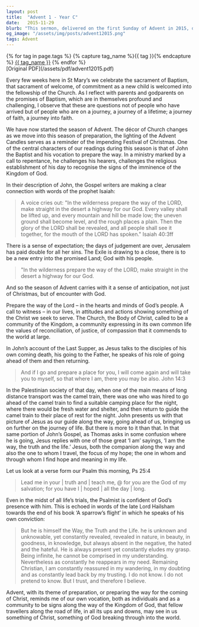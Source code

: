```yaml
---
layout: post
title:  "Advent 1 - Year C"
date:   2015-11-29
blurb: "This sermon, delivered on the first Sunday of Advent in 2015, discusses the sacrament of Baptism, the journey of faith, and the anticipation of the coming of Christ. It emphasizes the role of John the Baptist in preparing the way for the Kingdom of God and the importance of the Church in expressing the values of reconciliation, justice, and compassion. The sermon also explores the concept of Jesus as both the companion and the destination on the journey of faith."
og_image: "/assets/img/posts/advent12015.png"
tags: Advent
---    
```

<div class="tag-pills">
  {% for tag in page.tags %}
    {% capture tag_name %}{{ tag }}{% endcapture %}
    <a href="{{ site.baseurl }}/tag/{{ tag_name | slugify }}" class="tag-pill">{{ tag_name }}</a>
  {% endfor %}
</div>
[Original PDF](/assets/pdf/advent12015.pdf)

Every few weeks here in St Mary’s we celebrate the sacrament of Baptism, that sacrament of welcome, of commitment as a new child is welcomed into the fellowship of the Church. As I reflect with parents and godparents on the promises of Baptism, which are in themselves profound and challenging, I observe that these are questions not of people who have arrived but of people who are on a journey, a journey of a lifetime; a journey of faith, a journey into faith.

We have now started the season of Advent. The décor of Church changes as we move into this season of preparation, the lighting of the Advent Candles serves as a reminder of the impending Festival of Christmas. One of the central characters of our readings during this season is that of John the Baptist and his vocation to prepare the way. In a ministry marked by a call to repentance, he challenges his hearers, challenges the religious establishment of his day to recognise the signs of the imminence of the Kingdom of God.

In their description of John, the Gospel writers are making a clear connection with words of the prophet Isaiah:

> A voice cries out:
> "In the wilderness prepare the way of the LORD,
> make straight in the desert a highway for our God.
> Every valley shall be lifted up,
> and every mountain and hill be made low;
> the uneven ground shall become level,
> and the rough places a plain.
> Then the glory of the LORD shall be revealed,
> and all people shall see it together,
> for the mouth of the LORD has spoken." Isaiah 40:3ff

There is a sense of expectation; the days of judgement are over, Jerusalem has paid double for all her sins. The Exile is drawing to a close, there is to be a new entry into the promised Land; God with his people.

> "In the wilderness prepare the way of the LORD,
> make straight in the desert a highway for our God.

And so the season of Advent carries with it a sense of anticipation, not just of Christmas, but of encounter with God.

Prepare the way of the Lord – in the hearts and minds of God’s people. A call to witness – in our lives, in attitudes and actions showing something of the Christ we seek to serve. The Church, the Body of Christ, called to be a community of the Kingdom, a community expressing in its own common life the values of reconciliation, of justice, of compassion that it commends to the world at large.

In John’s account of the Last Supper, as Jesus talks to the disciples of his own coming death, his going to the Father, he speaks of his role of going ahead of them and then returning.

> And if I go and prepare a place for you, I will come again
> and will take you to myself, so that where I am, there you
> may be also. John 14:3

In the Palestinian society of that day, when one of the main means of long distance transport was the camel train, there was one who was hired to go ahead of the camel train to find a suitable camping place for the night, where there would be fresh water and shelter, and then return to guide the camel train to their place of rest for the night. John presents us with that picture of Jesus as our guide along the way, going ahead of us, bringing us on further on the journey of life. But there is more to it than that. In that same portion of John’s Gospel, as Thomas asks in some confusion where he is going, Jesus replies with one of those great ‘I am’ sayings, ‘I am the way, the truth and the life.’ Jesus, both the companion along the way and also the one to whom I travel, the focus of my hope; the one in whom and through whom I find hope and meaning in my life.

Let us look at a verse form our Psalm this morning, Ps 25:4

> Lead me in your | truth and | teach me, @
> for you are the God of my salvation;
> for you have I | hoped | all the day | long.

Even in the midst of all life’s trials, the Psalmist is confident of God’s presence with him. This is echoed in words of the late Lord Hailsham towards the end of his book ‘A sparrow’s flight’ in which he speaks of his own conviction:

> But he is himself the Way, the Truth and the Life. he is unknown and unknowable, yet constantly revealed, revealed in nature, in beauty, in goodness, in knowledge, but always absent in the negative, the hated and the hateful. He is always present yet constantly eludes my grasp. Being infinite, he cannot be comprised in my understanding. Nevertheless as constantly he reappears in my need. Remaining Christian, I am constantly reassured in my wandering, in my doubting and as constantly lead back by my trusting. I do not know. I do not pretend to know. But I trust, and therefore I believe.

Advent, with its theme of preparation, or preparing the way for the coming of Christ, reminds me of our own vocation, both as individuals and as a community to be signs along the way of the Kingdom of God, that fellow travellers along the road of life, in all its ups and downs, may see in us something of Christ, something of God breaking through into the world.
